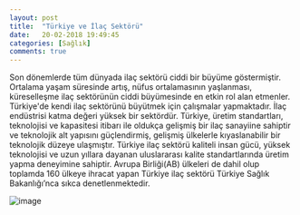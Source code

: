 ```yaml
---
layout: post
title:  "Türkiye ve İlaç Sektörü"
date:   20-02-2018 19:49:45
categories: [Sağlık]
comments: true
---
```

Son dönemlerde tüm dünyada ilaç sektörü ciddi bir büyüme göstermiştir. Ortalama yaşam süresinde artış, nüfus ortalamasının yaşlanması, küreselleşme ilaç sektörünün ciddi büyümesinde en etkin rol alan etmenler. Türkiye'de kendi ilaç sektörünü büyütmek için çalışmalar yapmaktadır. İlaç endüstrisi katma değeri yüksek bir sektördür. Türkiye, üretim standartları, teknolojisi ve kapasitesi itibarı ile oldukça gelişmiş bir ilaç sanayiine sahiptir ve  teknolojik alt yapısını güçlendirmiş, gelişmiş ülkelerle kıyaslanabilir bir 
teknolojik düzeye ulaşmıştır. Türkiye ilaç sektörü kaliteli insan gücü, yüksek teknolojisi ve  uzun yıllara dayanan uluslararası kalite standartlarında üretim yapma deneyimine sahiptir. Avrupa Birliği(AB) ülkeleri de dahil olup toplamda 160 ülkeye ihracat yapan Türkiye ilaç sektörü Türkiye  Sağlık Bakanlığı’nca sıkca denetlenmektedir.




![image](http://www.aeo.org.tr/Helpers/DuyuruIcon.ashx?yayinyeri=sayfaicerik&Id=35390)

